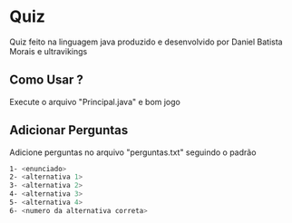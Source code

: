 # Quiz
Quiz feito na linguagem java produzido e desenvolvido por Daniel Batista Morais e ultravikings

## Como Usar ?
Execute o arquivo "Principal.java" e bom jogo

## Adicionar Perguntas
Adicione perguntas no arquivo "perguntas.txt" seguindo o padrão
```bash
1- <enunciado>
2- <alternativa 1>
3- <alternativa 2>
4- <alternativa 3>
5- <alternativa 4>
6- <numero da alternativa correta>
```
